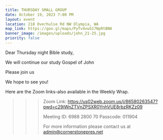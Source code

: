 ```yaml
---
title: THURSDAY SMALL GROUP
date: October 19, 2023 7:00 PM
layout: event
location: 218 Overhulse Rd NW Olympia, WA
map_link: https://goo.gl/maps/Pyfv4vwS17NpRtBN6
banner_image: /images/uploads/john_21-25.jpg
priority: false
---
```

Dear Thursday night Bible study,

<!--StartFragment-->

<!--StartFragment-->

We will continue our study Gospel of John 

<!--StartFragment-->

<!--EndFragment-->

<!--EndFragment-->

Please join us

<!--EndFragment-->We hope to see you!

Here are the Zoom links-also available in the Weekly Wrap.

<!--\\\\\\\\\\\\\\\\\\\\\\\\\\\\\\\\\\\\\\\\\\\\\\\\\\\\\\\\\\\\\\\[if !supportLineBreakNewLine]-->

<!--\\\\\\\\\\\\\\\\\\\\\\\\\\\\\\\\\\\\\\\\\\\\\\\\\\\\\\\\\\\\\\\[endif]-->

<!--EndFragment-->

> > > Zoom Link: <https://us02web.zoom.us/j/86580263547?pwd=c29iWnZTVnZPSXR0YnhVUE8rbzRKZz09>
> > >
> > > Meeting ID: 6988 2800 70
> > > Passcode: 011904
> > >
> > > For more information please contact us at admin@cornerstonepres.net